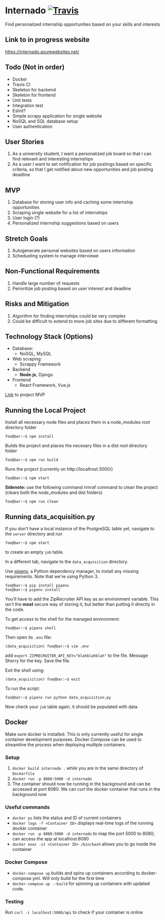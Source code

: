 # Internado [![Travis](https://travis-ci.com/ubclaunchpad/Internado.svg?branch=master)](https://travis-ci.com/ubclaunchpad/Internado)
Find personalized internship opportunities based on your skills and interests

## Link to in progress website
https://internado.azurewebsites.net/

## Todo (Not in order)
  * Docker
  * Travis CI
  * Skeleton for backend
  * Skeleton for frontend
  * Unit tests
  * Integration test
  * Eslint?
  * Simple scrapy application for single website
  * NoSQL and SQL database setup
  * User authentication

## User Stories
  1. As a university student, I want a personalized job board so that I can find relevant and interesting internships
  2. As a user I want to set notification for job postings based on specific criteria, so that I get notified about new opportunities and job posting deadline

## MVP
1. Database for storing user info and caching some internship opportunities
2. Scraping single website for a list of internships
3. User login (?)
4. Personalized internship suggestions based on users

## Stretch Goals
  1. Autogenerate personal websites based on users information
  2. Schedueling system to manage interviewe

## Non-Functional Requirements
  1. Handle large number of requests
  2. Perioritize job posting based on user interest and deadline


## Risks and Mitigation
  1. Algorithm for finding internships could be very complex
  2. Could be difficult to extend to more job sites due to different formatting


## Technology Stack (Options)
- Database: 
  - NoSQL, MySQL
- Web scraping: 
  - Scrappy Framework
- Backend
  - **Node.js**, Django
- Frontend
  - React Framework, Vue.js
  
[Link](https://docs.google.com/document/d/1M_syK8BHccfClnu4WLILoqCn1f8J8E3rloAbwVER1dY/edit) to project MVP

## Running the Local Project
Install all necessary node files and places them in a node_modules root directory folder
```console
foo@bar:~$ npm install
```
Builds the project and places the necesary files in a dist root directory folder
```console
foo@bar:~$ npm run build
```
Runs the project (currently on http://localhost:3000/)
```console
foo@bar:~$ npm start
```

<b>Sidenote:</b> use the following command rimraf command to clean the project (clears both the node_modules and dist folders)
```console
foo@bar:~$ npm run clean
```

## Running data_acquisition.py
If you don't have a local instance of the PostgreSQL table yet, navigate to the `server` directory and run
```console
foo@bar:~$ npm start
```
to create an empty `job` table.

In a different tab, navigate to the `data_acquisition` directory.

Use [pipenv](https://pipenv.readthedocs.io/en/latest/), a Python dependency manager, to install any missing requirements. Note that we're using Python 3.
```console
foo@bar:~$ pip install pipenv
foo@bar:~$ pipenv install
```

You'll have to add the ZipRecruiter API key as an environment variable. This isn't the **most** secure way of storing it, but better than putting it directly in the code.

To get access to the shell for the managed environment:
```console
foo@bar:~$ pipenv shell
```

Then open its `.env` file:
```console
(data_acquisition) foo@bar:~$ vim .env
```

add `export ZIPRECRUITER_API_KEY="blahblahblah"` to the file. Message Sherry for the key. Save the file.

Exit the shell using:
```console
(data_acquisition) foo@bar:~$ exit
```

To run the script: 
```console
foo@bar:~$ pipenv run python data_acquisition.py
```

Now check your `job` table again, it should be populated with data.

## Docker
  Make sure docker is installed. This is only currently useful for single container development purposes. Docker Compose can be used to streamline the process when deploying multiple containers.
### Setup
  1. `docker build internado .` while you are in the same directory of `Dockerfile`
  2. `docker run -p 8080:5000 -d internado` 
  3. The container should now be running in the background and can be accessed at port 8080. We can curl the docker container that runs in the background now
### Useful commands
  * `docker ps` lists the status  and ID of current containers
  * `docker logs -f <Container ID>` displays real-time logs of the running docker container
  * `docker run -p 8080:5000 -d internado` to map the port 5000 to 8080; can access the app at localhost:8080
  * `docker exec -it <Container ID> /bin/bash` allows you to go inside the container
### Docker Compose
  * `docker-compose up` builds and spins up containers according to docker-compose.yml. Will only build for the first time
  * `docker-compose up --build` for spinning up containers with updated code.
### Testing
  Run `curl -i localhost:5000/api` to check if your container is online
